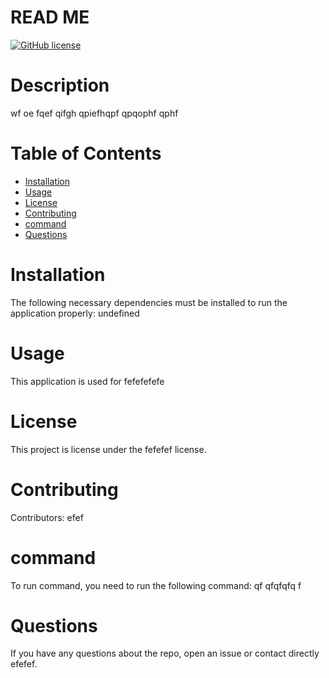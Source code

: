 
  # READ ME
  [![GitHub license](https://img.shields.io/badge/license-MIT-blue.svg)](https://github.com//undefined)
# Description
wf oe fqef qifgh qpiefhqpf qpqophf qphf  
# Table of Contents 
* [Installation](#installation)
* [Usage](#usage)
* [License](#license)
* [Contributing](#contributing)
* [command](#command)
* [Questions](#questions)
# Installation
The following necessary dependencies must be installed to run the application properly: undefined
# Usage
​This application is used for fefefefefe
# License
This project is license under the fefefef license.
# Contributing
​Contributors: efef
# command
To run command, you need to run the following command: qf qfqfqfq f
# Questions
If you have any questions about the repo, open an issue or contact  directly efefef.
